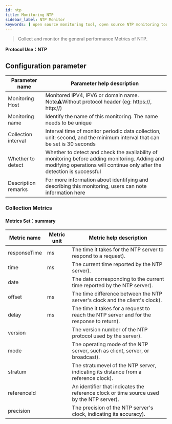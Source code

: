 ```yaml
---
id: ntp
title: Monitoring NTP
sidebar_label: NTP Monitor
keywords: [ open source monitoring tool, open source NTP monitoring tool, monitoring NTP metrics ]
---
```


> Collect and monitor the general performance Metrics of NTP.

**Protocol Use：NTP**

## Configuration parameter

|   Parameter name    |                                                                        Parameter help description                                                                         |
|---------------------|---------------------------------------------------------------------------------------------------------------------------------------------------------------------------|
| Monitoring Host     | Monitored IPV4, IPV6 or domain name. Note⚠️Without protocol header (eg: https://, http://)                                                                                |
| Monitoring name     | Identify the name of this monitoring. The name needs to be unique                                                                                                         |
| Collection interval | Interval time of monitor periodic data collection, unit: second, and the minimum interval that can be set is 30 seconds                                                   |
| Whether to detect   | Whether to detect and check the availability of monitoring before adding monitoring. Adding and modifying operations will continue only after the detection is successful |
| Description remarks | For more information about identifying and describing this monitoring, users can note information here                                                                    |

### Collection Metrics

#### Metrics Set：summary

| Metric name  | Metric unit |                                 Metric help description                                  |
|--------------|-------------|------------------------------------------------------------------------------------------|
| responseTime | ms          | The time it takes for the NTP server to respond to a request).                           |
| time         | ms          | The current time reported by the NTP server).                                            |
| date         |             | The date corresponding to the current time reported by the NTP server).                  |
| offset       | ms          | The time difference between the NTP server's clock and the client's clock).              |
| delay        | ms          | The time it takes for a request to reach the NTP server and for the response to return). |
| version      |             | The version number of the NTP protocol used by the server).                              |
| mode         |             | The operating mode of the NTP server, such as client, server, or broadcast).             |
| stratum      |             | The stratumevel of the NTP server, indicating its distance from a reference clock).      |
| referenceId  |             | An identifier that indicates the reference clock or time source used by the NTP server). |
| precision    |             | The precision of the NTP server's clock, indicating its accuracy).                       |
